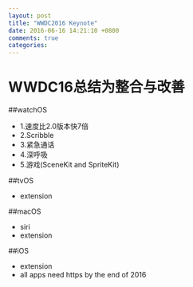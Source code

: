 ```yaml
---
layout: post
title: "WWDC2016 Keynote"
date: 2016-06-16 14:21:10 +0800
comments: true
categories: 
---
```

# WWDC16总结为整合与改善

##watchOS
* 1.速度比2.0版本快7倍
* 2.Scribble
* 3.紧急通话
* 4.深呼吸
* 5.游戏(SceneKit and SpriteKit)

##tvOS
* extension

##macOS 
* siri
* extension

##iOS
* extension
* all apps need https by the end of 2016


